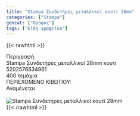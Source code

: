 ```yaml
---
title: "Stampa Συνδετήρες μεταλλικοί κουτί 28mm"
categories: ["Stampa"]
gencat: ["Όροφος"]
tags: ["Είδη γραφείου"]
---
```

{{< rawhtml >}}

<div class="sload688"><div class="product"><div id="sistatika">Περιγραφή:</div><div class="alltext">Stampa Συνδετήρες μεταλλικοί 28mm κουτί</div><div id="barcode"><div id="barimage1"></div><span id="bartext">5202576634961</span></div><div id="varos"><div id="temimg"></div><span id="varostext">400 τεμάχια</span></div><div id="kivotio">ΠΕΡΙΕΧΟΜΕΝΟ ΚΙΒΩΤΙΟΥ:<br>Αναμένεται</div><br><div class="pimg"><img alt="Stampa Συνδετήρες μεταλλικοί κουτί 28mm" title="Stampa Συνδετήρες μεταλλικοί κουτί 28mm" src="/media/images/stampa-syndethres-metallikoi-kouti-28mm.jpg"></div></div></div>
{{< /rawhtml >}}



